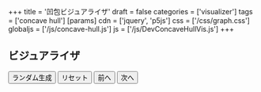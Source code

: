+++
title = '凹包ビジュアライザ'
draft = false
categories = ['visualizer']
tags = ['concave hull']
[params]
    cdn = ['jquery', 'p5js']
    css = ['/css/graph.css']
    globaljs = ['/js/concave-hull.js']
    js = ['/js/DevConcaveHullVis.js']
+++

## ビジュアライザ

<div class="container">
  <div id="canvas-hole"></div>
  <button class="alg-btn" id="random">ランダム生成</button>
  <button class="alg-btn" id="reset">リセット</button>
  <button class="alg-btn" id="prev">前へ</button>
  <button class="alg-btn" id="next">次へ</button>
</div>
